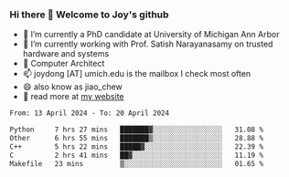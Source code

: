 ### Hi there 👋 Welcome to Joy's github

- 🔭 I’m currently a PhD candidate at University of Michigan Ann Arbor
- 🌱 I’m currently working with Prof. Satish Narayanasamy on trusted hardware and systems
- 👯 Computer Architect
- 📫 joydong [AT] umich.edu is the mailbox I check most often
- 😄 also know as jiao_chew
- 💬 read more at [my website](https://joydddd.github.io/)
<!--START_SECTION:waka-->

```txt
From: 13 April 2024 - To: 20 April 2024

Python     7 hrs 27 mins   ███████▓░░░░░░░░░░░░░░░░░   31.08 %
Other      6 hrs 55 mins   ███████▒░░░░░░░░░░░░░░░░░   28.88 %
C++        5 hrs 22 mins   █████▓░░░░░░░░░░░░░░░░░░░   22.39 %
C          2 hrs 41 mins   ██▓░░░░░░░░░░░░░░░░░░░░░░   11.19 %
Makefile   23 mins         ▒░░░░░░░░░░░░░░░░░░░░░░░░   01.65 %
```

<!--END_SECTION:waka-->

